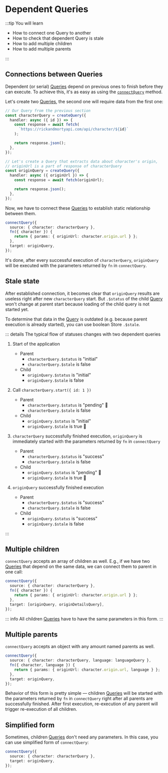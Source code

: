 # Dependent Queries

:::tip You will learn

- How to connect one Query to another
- How to check that dependent Query is stale
- How to add multiple children
- How to add multiple parents

:::

## Connections between Queries

Dependent (or serial) [Queries](/api/primitives/query) depend on previous ones to finish before they can execute. To achieve this, it's as easy as using the [`connectQuery`](/api/operators/connect_query) method.

Let's create two [Queries](/api/primitives/query), the second one will require data from the first one:

```ts
// Our Query from the previous section
const characterQuery = createQuery({
  handler: async ({ id }) => {
    const response = await fetch(
      `https://rickandmortyapi.com/api/character/${id}`
    );

    return response.json();
  },
});

// Let's create a Query that extracts data about character's origin,
// originUrl is a part of response of characterQuery
const originQuery = createQuery({
  handler: async ({ originUrl }) => {
    const response = await fetch(originUrl);

    return response.json();
  },
});
```

Now, we have to connect these [Queries](/api/primitives/query) to establish static relationship between them.

```ts
connectQuery({
  source: { character: characterQuery },
  fn({ character }) {
    return { params: { originUrl: character.origin.url } };
  },
  target: originQuery,
});
```

It's done, after every successful execution of `characterQuery`, `originQuery` will be executed with the parameters returned by `fn` in `connectQuery`.

## Stale state

After established connection, it becomes clear that `originQuery` results are useless right after new `characterQuery` start. But `.$status` of the child [Query](/api/primitives/query) won't change at parent start because loading of the child query is not started yet.

To determine that data in the [Query](/api/primitives/query) is outdated (e.g. because parent execution is already started), you can use boolean Store `.$stale`.

::: details The typical flow of statuses changes with two dependent queries

1. Start of the application

   - Parent
     - `characterQuery.$status` is "initial"
     - `characterQuery.$stale` is false
   - Child
     - `originQuery.$status` is "initial"
     - `originQuery.$stale` is false

2. Call `characterQuery.start({ id: 1 })`

   - Parent
     - `characterQuery.$status` is "pending" 🚨
     - `characterQuery.$stale` is false
   - Child
     - `originQuery.$status` is "initial"
     - `originQuery.$stale` is true 🚨

3. `characterQuery` successfully finished execution, `originQuery` is immediately started with the parameters returned by `fn` in `connectQuery`

   - Parent
     - `characterQuery.$status` is "success"
     - `characterQuery.$stale` is false
   - Child
     - `originQuery.$status` is "pending" 🚨
     - `originQuery.$stale` is true 🚨

4. `originQuery` successfully finished execution

   - Parent
     - `characterQuery.$status` is "success"
     - `characterQuery.$stale` is false
   - Child
     - `originQuery.$status` is "success"
     - `originQuery.$stale` is false

:::

## Multiple children

`connectQuery` accepts an array of children as well. E.g., if we have two [Queries](/api/primitives/query) that depend on the same data, we can connect them to parent in one call:

```ts
connectQuery({
  source: { character: characterQuery },
  fn({ character }) {
    return { params: { originUrl: character.origin.url } };
  },
  target: [originQuery, originDetailsQuery],
});
```

::: info
All children [Queries](/api/primitives/query) have to have the same parameters in this form.
:::

## Multiple parents

`connectQuery` accepts an object with any amount named parents as well.

```ts
connectQuery({
  source: { character: characterQuery, language: languageQuery },
  fn({ character, language }) {
    return { params: { originUrl: character.origin.url, language } };
  },
  target: originQuery,
});
```

Behavior of this form is pretty simple — children [Queries](/api/primitives/query) will be started with the parameters returned by `fn` in `connectQuery` right after all parents are successfully finished. After first execution, re-execution of any parent will trigger re-execution of all children.

## Simplified form

Sometimes, children [Queries](/api/primitives/query) don't need any parameters. In this case, you can use simplified form of `connectQuery`:

```ts
connectQuery({
  source: { character: characterQuery },
  target: originQuery,
});
```
